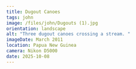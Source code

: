 ```yaml
---
title: Dugout Canoes
tags: john
image: /files/john/Dugouts (1).jpg
orientation: landscape
alt: "Three dugout canoes crossing a stream. "
imageDate: March 2011
location: Papua New Guinea
camera: Nikon D5000
date: 2025-10-08
---
```

